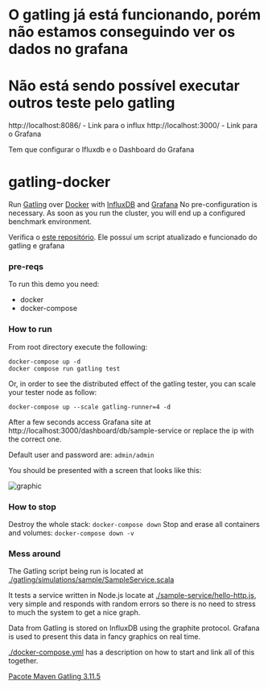 # O gatling já está funcionando, porém não estamos conseguindo ver os dados no grafana
# Não está sendo possível executar outros teste pelo gatling
http://localhost:8086/ - Link para o influx
http://localhost:3000/ - Link para o Grafana

Tem que configurar o Ifluxdb e o Dashboard do Grafana


# gatling-docker
Run [Gatling](http://gatling.io/) over [Docker](https://www.docker.com/) with [InfluxDB](https://www.influxdata.com/) and [Grafana](https://grafana.com/)
No pre-configuration is necessary. As soon as you run the cluster, you will end up a configured benchmark environment.

Verifica o [este repositório](https://github.com/ansjin/docker-compose-influxdb-v2-grafana/tree/main). Ele possuí um script atualizado e funcionado do gatling e grafana

### pre-reqs
To run this demo you need:
- docker
- docker-compose

### How to run
From root directory execute the following:

```
docker-compose up -d
docker compose run gatling test
```

Or, in order to see the distributed effect of the gatling tester, you can scale your tester node as follow:

```
docker-compose up --scale gatling-runner=4 -d
```

After a few seconds access Grafana site at http://localhost:3000/dashboard/db/sample-service
or replace the ip with the correct one.

Default user and password are: `admin/admin`

You should be presented with a screen that looks like this:

![graphic](docs/Sample_Graphic.png)

### How to stop
Destroy the whole stack: `docker-compose down`
Stop and erase all containers and volumes: `docker-compose down -v`

### Mess around

The Gatling script being run is located at [./gatling/simulations/sample/SampleService.scala](gatling/simulations/sample/SampleService.scala)

It tests a service written in Node.js locate at [./sample-service/hello-http.js](sample-service/hello-http.js), very simple and responds with random errors so there is no need to stress to much the system to get a nice graph.

Data from Gatling is stored on InfluxDB using the graphite protocol. Grafana is used to present this data in fancy graphics on real time.

[./docker-compose.yml](docker-compose.yml) has a description on how to start and link all of this together.



[Pacote Maven Gatling 3.11.5](https://repo1.maven.org/maven2/io/gatling/highcharts/gatling-charts-highcharts-bundle/3.11.5/)